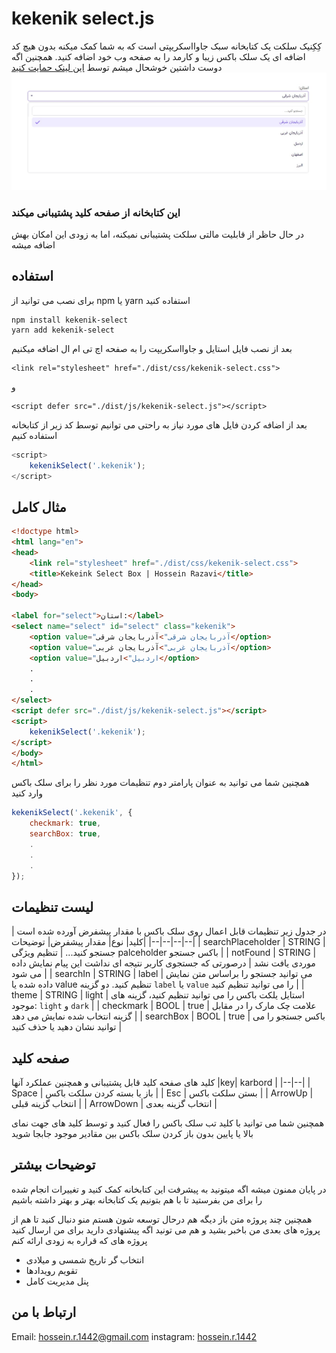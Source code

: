 # kekenik select.js
کِکِنیک سلکت یک کتابخانه سبک جاوااسکریپتی است که به شما کمک میکنه بدون هیچ کد اضافه ای یک سلک باکس زیبا و کارمد را به صفحه وب خود اضافه کنید. همچنین اگه دوست داشتین خوشحال میشم توسط [این لینک حمایت کنید](https://payping.ir/@adam1442)
![kekenik-select](https://raw.githubusercontent.com/adam1442/kekenik-select/master/kekenik-select.jpg)
### این کتابخانه از صفحه کلید پشتیبانی میکند
در حال حاظر از قابلیت مالتی سلکت پشتیبانی نمیکنه، اما به زودی این امکان بهش اضافه میشه
## استفاده
برای نصب می توانید از npm یا yarn استفاده کنید

    npm install kekenik-select
    yarn add kekenik-select
بعد از نصب فایل استایل و جاوااسکریپت را به صفحه اچ تی ام ال اضافه میکنیم

    <link rel="stylesheet" href="./dist/css/kekenik-select.css">
و

    <script defer src="./dist/js/kekenik-select.js"></script>
بعد از اضافه کردن فایل های مورد نیاز به راحتی می توانیم توسط کد زیر از کتابخانه استفاده کنیم
```javascript
<script>
	kekenikSelect('.kekenik');
</script>
```
## مثال کامل
```html
<!doctype html>
<html lang="en">
<head>
    <link rel="stylesheet" href="./dist/css/kekenik-select.css">
    <title>Kekeink Select Box | Hossein Razavi</title>
</head>
<body>

<label for="select">استان:</label>
<select name="select" id="select" class="kekenik">
    <option value="آذربایجان شرقی">آذربایجان شرقی</option>
    <option value="آذربایجان غربی">آذربایجان غربی</option>
    <option value="اردبیل">اردبیل</option>
    .
    .
    .
</select>
<script defer src="./dist/js/kekenik-select.js"></script>
<script>
    kekenikSelect('.kekenik');
</script>
</body>
</html>
```
همچنین شما می توانید  به عنوان پارامتر دوم تنظیمات مورد نظر را برای سلک باکس وارد کنید
```javascript
kekenikSelect('.kekenik', {
    checkmark: true,
    searchBox: true,
    .
    .
    .
}); 
```
## لیست تنظیمات
در جدول زیر تنظیمات قابل اعمال روی سلک باکس با مقدار پیشفرض آورده شده است
|کلید| نوع| مقدار پیشفرض| توضیحات|
|--|--|--|--|
| searchPlaceholder | STRING | جستجو کنید... |  تنظیم ویژگی palceholder باکس جستجو |
| notFound | STRING | موردی یافت نشد | درصورتی که جستجوی کاربر نتیجه ای نداشت این پیام نمایش داده می شود |
| searchIn | STRING | label | می توانید جستجو را براساس متن نمایش داده شده یا value تنظیم کنید. دو گزینه `label` یا `value` را می توانید تنظیم کنید |
| theme | STRING | light |  استایل یلکت باکس را می توانید تنظیم کنید، گزینه های موجود: `light` و `dark` |
| checkmark | BOOL | true | علامت چک مارک را در مقابل گزینه انتخاب شده نمایش می دهد |
| searchBox | BOOL | true | باکس جستجو را می توانید نشان دهید یا حذف کنید |

## صفحه کلید
کلید های صفحه کلید قابل پشتیبانی و همچنین عملکرد آنها
|key| karbord |
|--|--|
| Space | باز یا بسته کردن سلکت باکس |
| Esc | بستن سلکت باکس |
| ArrowUp | انتخاب گزینه قبلی |
| ArrowDown | انتخاب گزینه بعدی |

همچنین شما می توانید با کلید تب سلک باکس را فعال کنید و توسط کلید های جهت نمای بالا یا پایین بدون باز کردن سلک باکس بین مقادیر موجود جابجا شوید

## توضیحات بیشتر
در پایان ممنون میشه اگه میتونید به پیشرفت این کتابخانه کمک کنید و تغییرات انجام شده را برای من بفرستید تا با هم بتونیم یک کتابخانه بهتر و بهتر داشته باشیم

همچنین چند پروژه متن باز دیگه هم درحال توسعه شون هستم منو دنبال کنید تا هم از پروژه های بعدی من باخبر بشید و هم می تونید اگه پیشنهادی دارید برای من ارسال کنید
پروژه های که قراره به زودی ارائه کنم

- انتخاب گر تاریخ شمسی و میلادی
- تقویم رویدادها
- پنل مدیریت کامل

## ارتباط با من
Email: [hossein.r.1442@gmail.com](mailto:hossein.r.1442@gmail.com)
instagram: [hossein.r.1442](https://www.instagram.com/hossein.r.1442/)